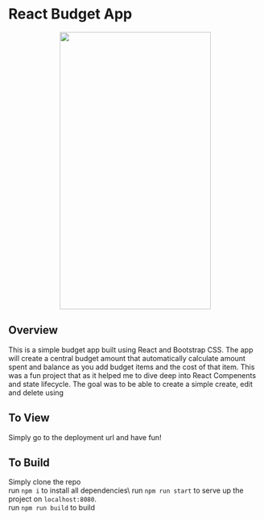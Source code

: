 React Budget App 
=================

<p align="center">
  <img width="300" height="550" src="https://res.cloudinary.com/sargbah84/image/upload/v1617338628/app/budgeter/screenshot_c3ptmo.png">
</p>

## Overview
This is a simple budget app built using React and Bootstrap CSS. The app will create a central budget amount that automatically calculate amount spent and balance as you add budget items and the cost of that item. This was a fun project that as it helped me to dive deep into React Compenents and state lifecycle. The goal was to be able to create a simple create, edit and delete using 

## To View
Simply go to the deployment url and have fun!

## To Build
Simply clone the repo\
run `npm i` to install all dependencies\ 
run `npm run start` to serve up the project on `localhost:8080`.\
run `npm run build` to build